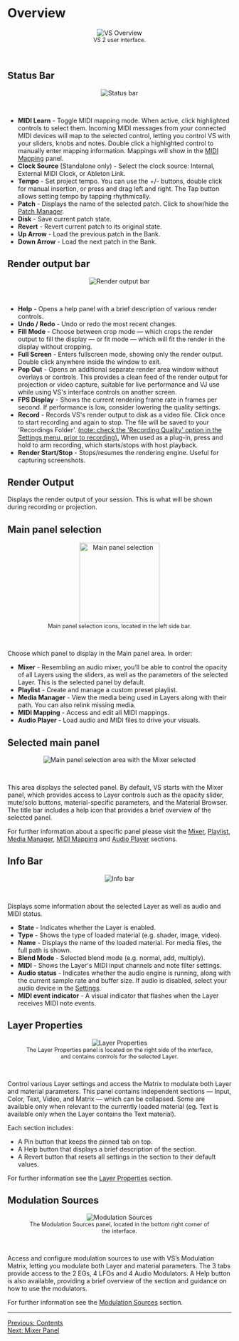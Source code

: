 # Overview

<div style="text-align: center;">
<figure style="text-align: center;">
  <img src="/vs/vs2/images/overview.png" alt="VS Overview" style="padding: 0px; bottom-padding: 0px" />
  <figcaption style="font-size: 0.9em;">VS 2 user interface.</figcaption>
</figure>
</div>
<br>

## Status Bar

<div style="text-align: center;">
<figure style="text-align: center;">
<img src="/vs/vs2/images/status-bar.png" alt="Status bar" style="padding: 0px; bottom-padding: 0px" />
</figure>
</div>
<br>

- **MIDI Learn** - Toggle MIDI mapping mode. When active, click highlighted controls to select them. Incoming MIDI messages from your connected MIDI devices will map to the selected control, letting you control VS with your sliders, knobs and notes. Double click a highlighted control to manually enter mapping information. Mappings will show in the [MIDI Mapping](midi-mapping) panel.
- **Clock Source** (Standalone only) - Select the clock source: Internal, External MIDI Clock, or Ableton Link.
- **Tempo** - Set project tempo. You can use the +/- buttons, double click for manual insertion, or press and drag left and right. The Tap button allows setting tempo by tapping rhythmically.
- **Patch** - Displays the name of the selected patch. Click to show/hide the [Patch Manager](patch-manager).
- **Disk** - Save current patch state.
- **Revert** - Revert current patch to its original state.
- **Up Arrow** - Load the previous patch in the Bank.
- **Down Arrow** - Load the next patch in the Bank.

## Render output bar

<div style="text-align: center;">
<figure style="text-align: center;">
<img src="/vs/vs2/images/render-output-bar.png" alt="Render output bar" style="padding: 0px; bottom-padding: 0px" />
</figure>
</div>
<br>

- **Help** - Opens a help panel with a brief description of various render controls.
- **Undo / Redo** - Undo or redo the most recent changes.
- **Fill Mode** - Choose between crop mode — which crops the render output to fill the display — or fit mode — which will fit the render in the display without cropping.
- **Full Screen** - Enters fullscreen mode, showing only the render output. Double click anywhere inside the window to exit.
- **Pop Out** - Opens an additional separate render area window without overlays or controls. This provides a clean feed of the render output for projection or video capture, suitable for live performance and VJ use while using VS's interface controls on another screen.
- **FPS Display** - Shows the current rendering frame rate in frames per second. If performance is low, consider lowering the quality settings.
- **Record** - Records VS's render output to disk as a video file. Click once to start recording and again to stop. The file will be saved to your 'Recordings Folder’. [(note: check the 'Recording Quality' option in the Settings menu, prior to recording).](settings) When used as a plug-in, press and hold to arm recording, which starts/stops with host playback.
- **Render Start/Stop** - Stops/resumes the rendering engine. Useful for capturing screenshots.

## Render Output

Displays the render output of your session. This is what will be shown during recording or projection.

## Main panel selection

<div style="text-align: center;">
<figure style="text-align: center;">
  <img src="/vs/vs2/images/main-panel-selection.png" alt="Main panel selection" style="height: 180px;" />
  <figcaption style="font-size: 0.9em;">Main panel selection icons, located in the left side bar.</figcaption>
</figure>
</div>
<br>

Choose which panel to display in the Main panel area. In order:

- **Mixer** - Resembling an audio mixer, you’ll be able to control the opacity of all Layers using the sliders, as well as the parameters of the selected Layer. This is the selected panel by default.
- **Playlist** - Create and manage a custom preset playlist.
- **Media Manager** - View the media being used in Layers along with their path. You can also relink missing media.
- **MIDI Mapping** - Access and edit all MIDI mappings.
- **Audio Player** - Load audio and MIDI files to drive your visuals.

## Selected main panel

<div style="text-align: center;">
<figure style="text-align: center;">
  <img src="/vs/vs2/images/main-panel-mixer.png" alt="Main panel selection area with the Mixer selected" style="padding: 0px; bottom-padding: 0px" />
  <figcaption></figcaption>
</figure>
</div>
<br>

This area displays the selected panel. By default, VS starts with the Mixer panel, which provides access to Layer controls such as the opacity slider, mute/solo buttons, material-specific parameters, and the Material Browser.
The title bar includes a help icon that provides a brief overview of the selected panel.

For further information about a specific panel please visit the [Mixer](mixer-panel), [Playlist](playlist), [Media Manager](media-manager), [MIDI Mapping](midi-mapping) and [Audio Player](audio-player) sections.

## Info Bar

<div style="text-align: center;">
<figure style="text-align: center;">
  <img src="/vs/vs2/images/info-bar.png" alt="Info bar" style="padding: 0px; bottom-padding: 0px" />
  <figcaption></figcaption>
</figure>
</div>
<br>

Displays some information about the selected Layer as well as audio and MIDI status.

- **State** - Indicates whether the Layer is enabled.
- **Type** - Shows the type of loaded material (e.g. shader, image, video).
- **Name** - Displays the name of the loaded material. For media files, the full path is shown.
- **Blend Mode** - Selected blend mode (e.g. normal, add, multiply).
- **MIDI** - Shows the Layer's MIDI input channels and note filter settings.
- **Audio status** - Indicates whether the audio engine is running, along with the current sample rate and buffer size. If audio is disabled, select your audio device in the [Settings](settings).
- **MIDI event indicator** - A visual indicator that flashes when the Layer receives MIDI note events.

## Layer Properties

<div style="text-align: center;">
<figure style="text-align: center;">
  <img src="/vs/vs2/images/layer-properties.png" alt="Layer Properties" style="padding: 0px; bottom-padding: 0px" />
  <figcaption style="font-size: 0.9em;">The Layer Properties panel is located on the right side of the interface, and contains controls for the selected Layer.</figcaption>
</figure>
</div>
<br>

Control various Layer settings and access the Matrix to modulate both Layer and material parameters. This panel contains independent sections — Input, Color, Text, Video, and Matrix — which can be collapsed. Some are available only when relevant to the currently loaded material (eg. Text is available only when the Layer contains the Text material).

Each section includes:

- A Pin button that keeps the pinned tab on top.
- A Help button that displays a brief description of the section.
- A Revert button that resets all settings in the section to their default values.

For further information see the [Layer Properties](layer-properties) section.

## Modulation Sources

<div style="text-align: center;">
<figure style="text-align: center;">
  <img src="/vs/vs2/images/modulation-sources-am-gate.png" alt="Modulation Sources" style="padding: 0px; bottom-padding: 0px" />
  <figcaption style="font-size: 0.9em;">The Modulation Sources panel, located in the bottom right corner of the interface.</figcaption>
</figure>
</div>
<br>

Access and configure modulation sources to use with VS’s Modulation Matrix, letting you modulate both Layer and material parameters. The 3 tabs provide access to the 2 EGs, 4 LFOs and 4 Audio Modulators. A Help button is also available, providing a brief overview of the section and guidance on how to use the modulators.

For further information see the [Modulation Sources](modulation-sources) section.

---

[Previous: Contents](../contents)<br>
[Next: Mixer Panel](mixer-panel)
